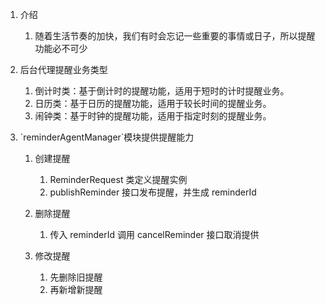 1.  介绍

    1.  随着生活节奏的加快，我们有时会忘记一些重要的事情或日子，所以提醒功能必不可少

2.  后台代理提醒业务类型

    1.  倒计时类：基于倒计时的提醒功能，适用于短时的计时提醒业务。
    2.  日历类：基于日历的提醒功能，适用于较长时间的提醒业务。
    3.  闹钟类：基于时钟的提醒功能，适用于指定时刻的提醒业务。

3.  \`reminderAgentManager\`模块提供提醒能力

    1.  创建提醒

        1.  ReminderRequest 类定义提醒实例
        2.  publishReminder 接口发布提醒，并生成 reminderId

    2.  删除提醒

        1.  传入 reminderId 调用 cancelReminder 接口取消提供

    3.  修改提醒

        1.  先删除旧提醒
        2.  再新增新提醒
